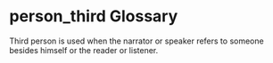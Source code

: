 # person_third Glossary
Third person is used when the narrator or speaker refers to someone besides himself or the reader or listener.